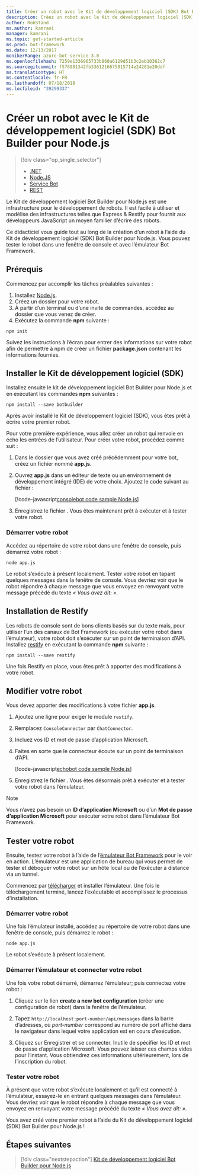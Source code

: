```yaml
---
title: Créer un robot avec le Kit de développement logiciel (SDK) Bot Builder pour Node.js | Microsoft Docs
description: Créez un robot avec le Kit de développement logiciel (SDK) Bot Builder pour Node.js, une puissante infrastructure de construction de robot.
author: RobStand
ms.author: kamrani
manager: kamrani
ms.topic: get-started-article
ms.prod: bot-framework
ms.date: 12/13/2017
monikerRange: azure-bot-service-3.0
ms.openlocfilehash: 7259e1336965733b860a6129d51b3c2eb10362c7
ms.sourcegitcommit: f576981342fb3361216675815714e24281e20ddf
ms.translationtype: HT
ms.contentlocale: fr-FR
ms.lasthandoff: 07/18/2018
ms.locfileid: "39299337"
---
```

# <a name="create-a-bot-with-the-bot-builder-sdk-for-nodejs"></a>Créer un robot avec le Kit de développement logiciel (SDK) Bot Builder pour Node.js
> [!div class="op_single_selector"]
> - [.NET](../dotnet/bot-builder-dotnet-quickstart.md)
> - [Node.JS](../nodejs/bot-builder-nodejs-quickstart.md)
> - [Service Bot](../bot-service-quickstart.md)
> - [REST](../rest-api/bot-framework-rest-connector-quickstart.md)

Le Kit de développement logiciel Bot Builder pour Node.js est une infrastructure pour le développement de robots. Il est facile à utiliser et modélise des infrastructures telles que Express & Restify pour fournir aux développeurs JavaScript un moyen familier d’écrire des robots.

Ce didacticiel vous guide tout au long de la création d’un robot à l’aide du Kit de développement logiciel (SDK) Bot Builder pour Node.js. Vous pouvez tester le robot dans une fenêtre de console et avec l’émulateur Bot Framework.

## <a name="prerequisites"></a>Prérequis
Commencez par accomplir les tâches préalables suivantes :

1. Installez [Node.js](https://nodejs.org).
2. Créez un dossier pour votre robot.
3. À partir d’un terminal ou d’une invite de commandes, accédez au dossier que vous venez de créer.
4. Exécutez la commande **npm** suivante :

```nodejs
npm init
```

Suivez les instructions à l’écran pour entrer des informations sur votre robot afin de permettre à npm de créer un fichier **package.json** contenant les informations fournies. 

## <a name="install-the-sdk"></a>Installer le Kit de développement logiciel (SDK)
Installez ensuite le kit de développement logiciel Bot Builder pour Node.js et en exécutant les commandes **npm** suivantes :

```nodejs
npm install --save botbuilder
```

Après avoir installé le Kit de développement logiciel (SDK), vous êtes prêt à écrire votre premier robot.

Pour votre première expérience, vous allez créer un robot qui renvoie en écho les entrées de l’utilisateur. Pour créer votre robot, procédez comme suit :

1. Dans le dossier que vous avez créé précédemment pour votre bot, créez un fichier nommé **app.js**.
2. Ouvrez **app.js** dans un éditeur de texte ou un environnement de développement intégré (IDE) de votre choix. Ajoutez le code suivant au fichier : 

   [!code-javascript[consolebot code sample Node.js](../includes/code/node-getstarted.js#consolebot)]

3. Enregistrez le fichier . Vous êtes maintenant prêt à exécuter et à tester votre robot.

### <a name="start-your-bot"></a>Démarrer votre robot

Accédez au répertoire de votre robot dans une fenêtre de console, puis démarrez votre robot :

```nodejs
node app.js
```

Le robot s’exécute à présent localement. Tester votre robot en tapant quelques messages dans la fenêtre de console.
Vous devriez voir que le robot répondre à chaque message que vous envoyez en renvoyant votre message précédé du texte *« Vous avez dit: »*.

## <a name="install-restify"></a>Installation de Restify

Les robots de console sont de bons clients basés sur du texte mais, pour utiliser l’un des canaux de Bot Framework (ou exécuter votre robot dans l’émulateur), votre robot doit s’exécuter sur un point de terminaison d’API. Installez <a href="http://restify.com/" target="_blank">restify</a> en exécutant la commande **npm** suivante :

```nodejs
npm install --save restify
```

Une fois Restify en place, vous êtes prêt à apporter des modifications à votre robot.

## <a name="edit-your-bot"></a>Modifier votre robot

Vous devez apporter des modifications à votre fichier **app.js**. 

1. Ajoutez une ligne pour exiger le module `restify`.
2. Remplacez `ConsoleConnector` par `ChatConnector`.
3. Incluez vos ID et mot de passe d’application Microsoft.
4. Faites en sorte que le connecteur écoute sur un point de terminaison d’API.

   [!code-javascript[echobot code sample Node.js](../includes/code/node-getstarted.js#echobot)]

5. Enregistrez le fichier . Vous êtes désormais prêt à exécuter et à tester votre robot dans l’émulateur.

> [!NOTE] 
> Vous n’avez pas besoin un **ID d’application Microsoft** ou d’un **Mot de passe d’application Microsoft** pour exécuter votre robot dans l’émulateur Bot Framework.

## <a name="test-your-bot"></a>Tester votre robot
Ensuite, testez votre robot à l’aide de l’[émulateur Bot Framework](../bot-service-debug-emulator.md) pour le voir en action. L’émulateur est une application de bureau qui vous permet de tester et déboguer votre robot sur un hôte local ou de l’exécuter à distance via un tunnel.

Commencez par [télécharger](https://emulator.botframework.com) et installer l’émulateur. Une fois le téléchargement terminé, lancez l’exécutable et accomplissez le processus d’installation.

### <a name="start-your-bot"></a>Démarrer votre robot

Une fois l’émulateur installé, accédez au répertoire de votre robot dans une fenêtre de console, puis démarrez le robot :

```nodejs
node app.js
```
   
Le robot s’exécute à présent localement.

### <a name="start-the-emulator-and-connect-your-bot"></a>Démarrer l’émulateur et connecter votre robot
Une fois votre robot démarré, démarrez l’émulateur; puis connectez votre robot :

1. Cliquez sur le lien **create a new bot configuration** (créer une configuration de robot) dans la fenêtre de l’émulateur. 

2. Tapez `http://localhost:port-number/api/messages` dans la barre d’adresses, où *port-number* correspond au numéro de port affiché dans le navigateur dans lequel votre application est en cours d’exécution.

3. Cliquez sur Enregistrer et se connecter. Inutile de spécifier les ID et mot de passe d’application Microsoft. Vous pouvez laisser ces champs vides pour l’instant. Vous obtiendrez ces informations ultérieurement, lors de l’inscription du robot.

### <a name="try-out-your-bot"></a>Tester votre robot

À présent que votre robot s’exécute localement et qu’il est connecté à l’émulateur, essayez-le en entrant quelques messages dans l’émulateur.
Vous devriez voir que le robot répondre à chaque message que vous envoyez en renvoyant votre message précédé du texte *« Vous avez dit: »*.

Vous avez créé votre premier robot à l’aide du Kit de développement logiciel (SDK) Bot Builder pour Node.js !

## <a name="next-steps"></a>Étapes suivantes

> [!div class="nextstepaction"]
> [Kit de développement logiciel Bot Builder pour Node.js](bot-builder-nodejs-overview.md)
